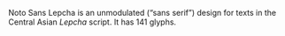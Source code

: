 Noto Sans Lepcha is an unmodulated (“sans serif”) design for texts in the Central Asian _Lepcha_ script. It has 141 glyphs.